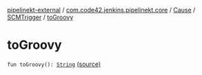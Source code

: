 [pipelinekt-external](../../../index.md) / [com.code42.jenkins.pipelinekt.core](../../index.md) / [Cause](../index.md) / [SCMTrigger](index.md) / [toGroovy](./to-groovy.md)

# toGroovy

`fun toGroovy(): `[`String`](https://kotlinlang.org/api/latest/jvm/stdlib/kotlin/-string/index.html) [(source)](https://github.com/code42/pipelinekt/tree/master/core/src/main/kotlin/com/code42/jenkins/pipelinekt/core/Cause.kt#L8)